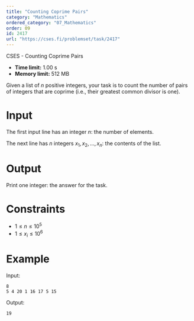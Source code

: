 ```yaml
---
title: "Counting Coprime Pairs"
category: "Mathematics"
ordered_category: "07_Mathematics"
order: 09
id: 2417
url: "https://cses.fi/problemset/task/2417"
---
```


CSES - Counting Coprime Pairs

  * **Time limit:** 1.00 s
  * **Memory limit:** 512 MB

Given a list of $n$ positive integers, your task is to count the number of
pairs of integers that are coprime (i.e., their greatest common divisor is
one).

# Input

The first input line has an integer $n$: the number of elements.

The next line has $n$ integers $x_1,x_2,\dots,x_n$: the contents of the list.

# Output

Print one integer: the answer for the task.

# Constraints

  * $1 \le n \le 10^5$
  * $1 \le x_i \le 10^6$

# Example

Input:

    
    
    8
    5 4 20 1 16 17 5 15
    

Output:

    
    
    19
    

